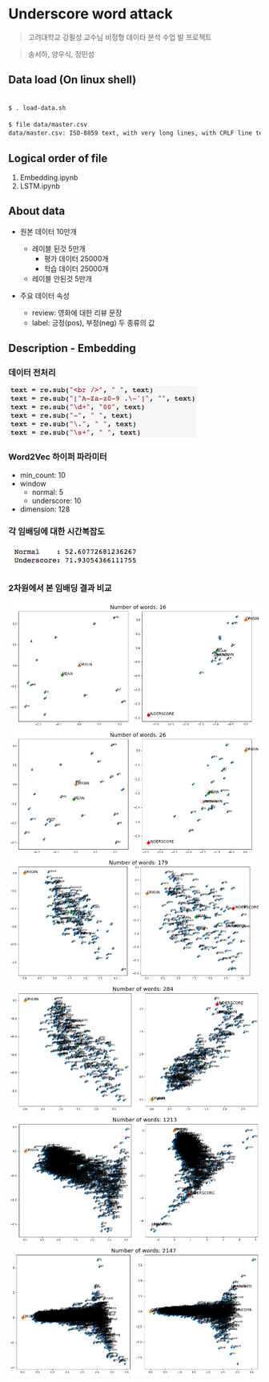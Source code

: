 # Underscore word attack

> 고려대학교 강필성 교수님 비정형 데이타 분석 수업 발 프로젝트

> 송서하, 양우식, 정민성

## Data load (On linux shell)

```bash

$ . load-data.sh

$ file data/master.csv
data/master.csv: ISO-8859 text, with very long lines, with CRLF line terminators

```

## Logical order of file

1. Embedding.ipynb
2. LSTM.ipynb

## About data

- 원본 데이터 10만개
     - 레이블 된것 5만개
        - 평가 데이터 25000개
        - 학습 데이터 25000개
     - 레이블 안된것 5만개

- 주요 데이터 속성
    - review: 영화에 대한 리뷰 문장
    - label: 긍정(pos),  부정(neg) 두 종류의 값
    
## Description - Embedding


### 데이터 전처리

![](./img/1.png)

### Word2Vec 하이퍼 파라미터

- min_count: 10
- window
    - normal: 5
    - underscore: 10
- dimension: 128

### 각 임배딩에 대한 시간복잡도

![](./img/2.png)

### 2차원에서 본 임배딩 결과 비교

![](./img/3.png)
![](./img/4.png)
![](./img/5.png)
![](./img/6.png)
![](./img/7.png)
![](./img/8.png)